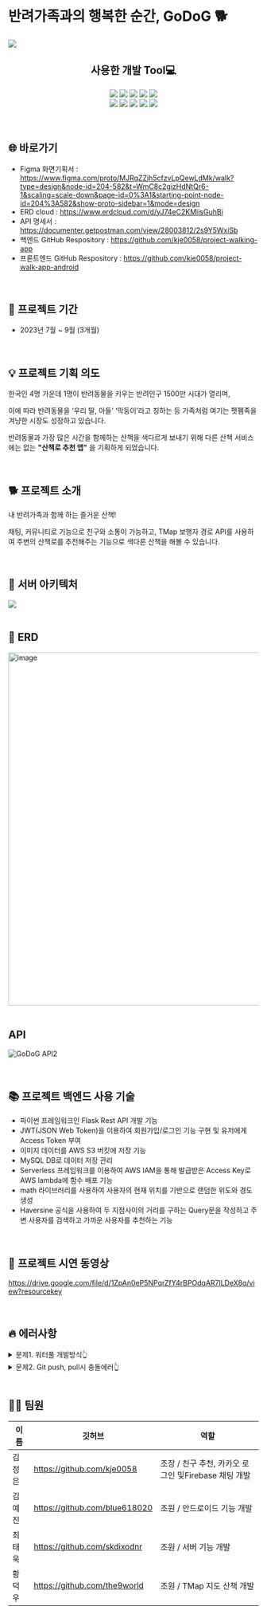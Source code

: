 # 반려가족과의 행복한 순간, GoDoG 🐕
<img src="https://user-images.githubusercontent.com/130967356/268191180-f1f1e9cd-2379-4126-9341-922151bbe83b.png">

<div align=center>
  <h2>사용한 개발 Tool💻</h2>  
  <img src="https://img.shields.io/badge/Python-3776AB?style=flat&logo=python&logoColor=white"/>
  <img src="https://img.shields.io/badge/Java-F7DF1E?style=flat&logo=javascript&logoColor=white"/>
  <img src="https://img.shields.io/badge/AmazonAWS-232F3E?style=flat&logo=amazonaws&logoColor=white"/>
  <img src="https://img.shields.io/badge/Android Studio-3DDC84?style=flat&logo=androidstudio&logoColor=white"/>
  <img src="https://img.shields.io/badge/Visual Studio Code-007ACC?style=flat&logo=visualstudiocode&logoColor=white"/>
  <br>
  <img src="https://img.shields.io/badge/Serverless-FD5750?style=flat&logo=serverless&logoColor=white"/>
  <img src="https://img.shields.io/badge/Postman-FF6C37?style=flat&logo=postman&logoColor=white"/>
  <img src="https://img.shields.io/badge/MySQL-4479A1?style=flat&logo=mysql&logoColor=white"/>
  <img src="https://img.shields.io/badge/Firebase-FFCA28?style=flat&logo=firebase&logoColor=white"/>
  <img src="https://img.shields.io/badge/Github-181717?style=flat&logo=github&logoColor=white"/>
</div>

<br>
<br>
<h2>🌐 바로가기</h2>

- Figma 화면기획서 : https://www.figma.com/proto/MJRqZZjh5cfzvLpQewLdMk/walk?type=design&node-id=204-582&t=WmC8c2gizHdNtQr6-1&scaling=scale-down&page-id=0%3A1&starting-point-node-id=204%3A582&show-proto-sidebar=1&mode=design
- ERD cloud : https://www.erdcloud.com/d/yJ74eC2KMiisGuhBi
- API 명세서 : https://documenter.getpostman.com/view/28003812/2s9Y5WxiSb
- 백엔드 GitHub Respository : https://github.com/kje0058/project-walking-app
- 프론트엔드 GitHub Respository : https://github.com/kje0058/project-walk-app-android

<br>
<h2>📅 프로젝트 기간</h2>

- 2023년 7월 ~ 9월 (3개월)

<br>
<h2>💡 프로젝트 기획 의도</h2>

한국인 4명 가운데 1명이 반려동물을 키우는 반려인구 1500만 시대가 열리며,

이에 따라 반려동물을 ‘우리 딸, 아들’ ‘막둥이’라고 칭하는 등 가족처럼 여기는 펫펨족을 겨냥한 시장도 성장하고 있습니다.

반려동물과 가장 많은 시간을 함께하는 산책을 색다르게 보내기 위해 다른 산책 서비스에는 없는 **"산책로 추천 앱"** 을 기획하게 되었습니다. 

<br>
<h2>🐕 프로젝트 소개</h2>

내 반려가족과 함께 하는 즐거운 산책!

채팅, 커뮤니티로 기능으로 친구와 소통이 가능하고, TMap 보행자 경로 API를 사용하여 주변의 산책로를 추천해주는 기능으로 색다른 산책을 해볼 수 있습니다.

<br>
<h2>📌 서버 아키텍처</h2>

<img src = "https://github.com/GoDoG-app/project-GoDoG-server/assets/130967356/4ee54f3f-8451-4f5c-8494-b6e2683a02fb">

<br>

<br>
<h2>📰 ERD</h2>

<img width="709" alt="image" src="https://github.com/GoDoG-app/project-GoDoG-android/assets/130967340/156ee4ca-8b1c-4112-a5ff-11fdb6ed3ca5">
<br>

<br>
<h2> API</h2>

![GoDoG API2](https://github.com/GoDoG-app/project-GoDoG-android/assets/130967340/95914f78-f868-48da-bc4a-03f5bbd6950b)
<br>

<br>
<h2>📚 프로젝트 백엔드 사용 기술</h2>

- 파이썬 프레임워크인 Flask Rest API 개발 기능   
- JWT(JSON Web Token)을 이용하여 회원가입/로그인 기능 구현 및 유저에게 Access Token 부여  
- 이미지 데이터를 AWS S3 버킷에 저장 기능
- MySQL DB로 데이터 저장 관리
- Serverless 프레임워크를 이용하여 AWS IAM을 통해 발급받은 Access Key로 AWS lambda에 함수 배포 기능  
-  math 라이브러리를 사용하여 사용자의 현재 위치를 기반으로 랜덤한 위도와 경도 생성  
- Haversine 공식을 사용하여 두 지점사이의 거리를 구하는 Query문을 작성하고 주변 사용자를 검색하고 가까운 사용자를 추천하는 기능 

<br>
<h2>📱 프로젝트 시연 동영상</h2>

https://drive.google.com/file/d/1ZpAn0eP5NPqrZfY4rBPOdqAR7lLDeX8q/view?resourcekey

<br>
<h2>🔥 에러사항</h2>
<details>
<summary>문제1. 워터풀 개발방식👆</summary>
  
- 백엔드에서 개발한 API를 중간에 한꺼번에 배포하다보니 어디서 에러가 발생한지 모르는 상황 발생
- 대처: 애자일 개발방식으로 변경
  
  서버를 새로 만들어 API를 하나씩 테스트하고 배포하는 애자일 방식으로 개발을 진행하여 에러를 찾았고,
  라이브러리를 설치할 때 자동 설치된 라이브러리의 버전 문제였고 버전을 낮춰 해결

<img src="https://github.com/GoDoG-app/project-GoDoG-android/assets/130967356/a7d735f2-03f5-494c-86ab-fc7dbad73be3">
</details>

<details>
<summary>문제2.  Git push, pull시 충돌에러👆</summary>

- 팀원 두명이 같은 파일을 수정해서 동시에 git에 올려 충돌 발생
- 대처 : Git push시 팀원간의 소통
  
  Git branch를 만들어 git pull, push 상황을 공유하고 충돌이 더이상 일어나지 않게 Slack에서 소통함
  Git Gragh를 확인하여 git push 상황을 체크함

<img src="https://github.com/GoDoG-app/project-GoDoG-android/assets/130967356/68cabf96-47c7-4b5d-b220-b15c71d692c3">
</details>

<br>
<h2>👨‍💻 팀원</h2>

|이름|깃허브|역할|
|------|---|---|
|김정은|https://github.com/kje0058|조장 / 친구 추천, 카카오 로그인 및Firebase 채팅 개발|
|김예진|https://github.com/blue618020|조원 / 안드로이드 기능 개발|
|최태욱|https://github.com/skdixodnr|조원 / 서버 기능 개발|
|황덕우|https://github.com/the9world|조원 / TMap 지도 산책 개발|
